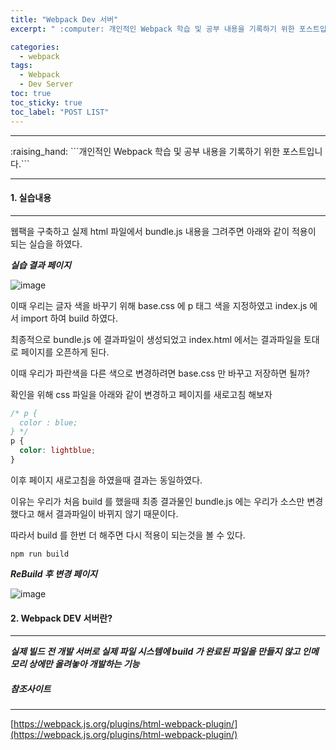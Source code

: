 ```yaml
---
title: "Webpack Dev 서버"
excerpt: " :computer: 개인적인 Webpack 학습 및 공부 내용을 기록하기 위한 포스트입니다."

categories:
  - webpack
tags:
  - Webpack
  - Dev Server
toc: true
toc_sticky: true
toc_label: "POST LIST"
---
```


<hr>
:raising_hand:  ```개인적인 Webpack 학습 및 공부 내용을 기록하기 위한 포스트입니다.```
<hr>

#### 1. 실습내용

---

웹팩을 구축하고 실제 html 파일에서 bundle.js 내용을 그려주면 아래와 같이 적용이 되는 실습을 하였다.

**_실습 결과 페이지_**

![image](https://user-images.githubusercontent.com/56063287/144866185-53e70e6b-4b04-46db-b634-a124d3ff3309.png)

이때 우리는 글자 색을 바꾸기 위해 base.css 에 p 태그 색을 지정하였고 index.js 에서 import 하여 build 하였다.

최종적으로 bundle.js 에 결과파일이 생성되었고 index.html 에서는 결과파일을 토대로 페이지를 오픈하게 된다.

이때 우리가 파란색을 다른 색으로 변경하려면 base.css 만 바꾸고 저장하면 될까?

확인을 위해 css 파일을 아래와 같이 변경하고 페이지를 새로고침 해보자

```css
/* p {
  color : blue;
} */
p {
  color: lightblue;
}
```

이후 페이지 새로고침을 하였을때 결과는 동일하였다.

이유는 우리가 처음 build 를 했을때 최종 결과물인 bundle.js 에는 우리가 소스만 변경했다고 해서 결과파일이 바뀌지 않기 때문이다.

따라서 build 를 한번 더 해주면 다시 적용이 되는것을 볼 수 있다.

`npm run build`

**_ReBuild 후 변경 페이지_**

![image](https://user-images.githubusercontent.com/56063287/144866479-97dbd38d-9303-44a7-a88f-d2a6508bdfaa.png)

#### 2. Webpack DEV 서버란?

---

**_실제 빌드 전 개발 서버로 실제 파일 시스템에 build 가 완료된 파일을 만들지 않고 인메모리 상에만 올려놓아 개발하는 기능_**

##### 참조사이트

---

[https://webpack.js.org/plugins/html-webpack-plugin/](https://webpack.js.org/plugins/html-webpack-plugin/)
